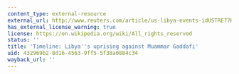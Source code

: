 ```yaml
---
content_type: external-resource
external_url: http://www.reuters.com/article/us-libya-events-idUSTRE77K2QH20110821
has_external_license_warning: true
license: https://en.wikipedia.org/wiki/All_rights_reserved
status: ''
title: 'Timeline: Libya''s uprising against Muammar Gaddafi'
uid: 432969b2-8d16-4563-9ff5-5f38a0884c34
wayback_url: ''
---
```

